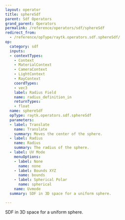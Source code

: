 ```yaml
---
layout: operator
title: sphereSdf
parent: Sdf Operators
grand_parent: Operators
permalink: /reference/operators/sdf/sphereSdf
redirect_from:
  - /reference/opType/raytk.operators.sdf.sphereSdf/
op:
  category: sdf
  inputs:
  - contextTypes:
    - Context
    - MaterialContext
    - CameraContext
    - LightContext
    - RayContext
    coordTypes:
    - vec3
    label: Radius Field
    name: radius_definition_in
    returnTypes:
    - float
  name: sphereSdf
  opType: raytk.operators.sdf.sphereSdf
  parameters:
  - label: Translate
    name: Translate
    summary: Moves the center of the sphere.
  - label: Radius
    name: Radius
    summary: The radius of the sphere.
  - label: UV Mode
    menuOptions:
    - label: None
      name: none
    - label: Bounds XYZ
      name: bounds
    - label: Spherical Polar
      name: spherical
    name: Uvmode
  summary: SDF in 3D space for a uniform sphere.

---
```



SDF in 3D space for a uniform sphere.